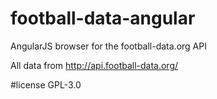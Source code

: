 # football-data-angular
AngularJS browser for the football-data.org API

All data from http://api.football-data.org/

#license
GPL-3.0
